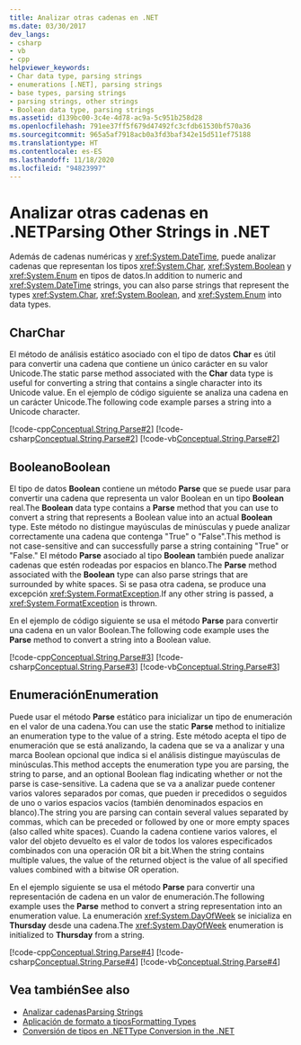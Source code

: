 ```yaml
---
title: Analizar otras cadenas en .NET
ms.date: 03/30/2017
dev_langs:
- csharp
- vb
- cpp
helpviewer_keywords:
- Char data type, parsing strings
- enumerations [.NET], parsing strings
- base types, parsing strings
- parsing strings, other strings
- Boolean data type, parsing strings
ms.assetid: d139bc00-3c4e-4d78-ac9a-5c951b258d28
ms.openlocfilehash: 791ee37ff5f679d47492fc3cfdb61530bf570a36
ms.sourcegitcommit: 965a5af7918acb0a3fd3baf342e15d511ef75188
ms.translationtype: HT
ms.contentlocale: es-ES
ms.lasthandoff: 11/18/2020
ms.locfileid: "94823997"
---
```

# <a name="parsing-other-strings-in-net"></a><span data-ttu-id="4e580-102">Analizar otras cadenas en .NET</span><span class="sxs-lookup"><span data-stu-id="4e580-102">Parsing Other Strings in .NET</span></span>
<span data-ttu-id="4e580-103">Además de cadenas numéricas y <xref:System.DateTime>, puede analizar cadenas que representan los tipos <xref:System.Char>, <xref:System.Boolean> y <xref:System.Enum> en tipos de datos.</span><span class="sxs-lookup"><span data-stu-id="4e580-103">In addition to numeric and <xref:System.DateTime> strings, you can also parse strings that represent the types <xref:System.Char>, <xref:System.Boolean>, and <xref:System.Enum> into data types.</span></span>  
  
## <a name="char"></a><span data-ttu-id="4e580-104">Char</span><span class="sxs-lookup"><span data-stu-id="4e580-104">Char</span></span>  
 <span data-ttu-id="4e580-105">El método de análisis estático asociado con el tipo de datos **Char** es útil para convertir una cadena que contiene un único carácter en su valor Unicode.</span><span class="sxs-lookup"><span data-stu-id="4e580-105">The static parse method associated with the **Char** data type is useful for converting a string that contains a single character into its Unicode value.</span></span> <span data-ttu-id="4e580-106">En el ejemplo de código siguiente se analiza una cadena en un carácter Unicode.</span><span class="sxs-lookup"><span data-stu-id="4e580-106">The following code example parses a string into a Unicode character.</span></span>  
  
 [!code-cpp[Conceptual.String.Parse#2](../../../samples/snippets/cpp/VS_Snippets_CLR/conceptual.string.parse/cpp/parse.cpp#2)]
 [!code-csharp[Conceptual.String.Parse#2](../../../samples/snippets/csharp/VS_Snippets_CLR/conceptual.string.parse/cs/parse.cs#2)]
 [!code-vb[Conceptual.String.Parse#2](../../../samples/snippets/visualbasic/VS_Snippets_CLR/conceptual.string.parse/vb/parse.vb#2)]  
  
## <a name="boolean"></a><span data-ttu-id="4e580-107">Booleano</span><span class="sxs-lookup"><span data-stu-id="4e580-107">Boolean</span></span>  
 <span data-ttu-id="4e580-108">El tipo de datos **Boolean** contiene un método **Parse** que se puede usar para convertir una cadena que representa un valor Boolean en un tipo **Boolean** real.</span><span class="sxs-lookup"><span data-stu-id="4e580-108">The **Boolean** data type contains a **Parse** method that you can use to convert a string that represents a Boolean value into an actual **Boolean** type.</span></span> <span data-ttu-id="4e580-109">Este método no distingue mayúsculas de minúsculas y puede analizar correctamente una cadena que contenga "True" o "False".</span><span class="sxs-lookup"><span data-stu-id="4e580-109">This method is not case-sensitive and can successfully parse a string containing "True" or "False."</span></span> <span data-ttu-id="4e580-110">El método **Parse** asociado al tipo **Boolean** también puede analizar cadenas que estén rodeadas por espacios en blanco.</span><span class="sxs-lookup"><span data-stu-id="4e580-110">The **Parse** method associated with the **Boolean** type can also parse strings that are surrounded by white spaces.</span></span> <span data-ttu-id="4e580-111">Si se pasa otra cadena, se produce una excepción <xref:System.FormatException>.</span><span class="sxs-lookup"><span data-stu-id="4e580-111">If any other string is passed, a <xref:System.FormatException> is thrown.</span></span>  
  
 <span data-ttu-id="4e580-112">En el ejemplo de código siguiente se usa el método **Parse** para convertir una cadena en un valor Boolean.</span><span class="sxs-lookup"><span data-stu-id="4e580-112">The following code example uses the **Parse** method to convert a string into a Boolean value.</span></span>  
  
 [!code-cpp[Conceptual.String.Parse#3](../../../samples/snippets/cpp/VS_Snippets_CLR/conceptual.string.parse/cpp/parse.cpp#3)]
 [!code-csharp[Conceptual.String.Parse#3](../../../samples/snippets/csharp/VS_Snippets_CLR/conceptual.string.parse/cs/parse.cs#3)]
 [!code-vb[Conceptual.String.Parse#3](../../../samples/snippets/visualbasic/VS_Snippets_CLR/conceptual.string.parse/vb/parse.vb#3)]  
  
## <a name="enumeration"></a><span data-ttu-id="4e580-113">Enumeración</span><span class="sxs-lookup"><span data-stu-id="4e580-113">Enumeration</span></span>  
 <span data-ttu-id="4e580-114">Puede usar el método **Parse** estático para inicializar un tipo de enumeración en el valor de una cadena.</span><span class="sxs-lookup"><span data-stu-id="4e580-114">You can use the static **Parse** method to initialize an enumeration type to the value of a string.</span></span> <span data-ttu-id="4e580-115">Este método acepta el tipo de enumeración que se está analizando, la cadena que se va a analizar y una marca Boolean opcional que indica si el análisis distingue mayúsculas de minúsculas.</span><span class="sxs-lookup"><span data-stu-id="4e580-115">This method accepts the enumeration type you are parsing, the string to parse, and an optional Boolean flag indicating whether or not the parse is case-sensitive.</span></span> <span data-ttu-id="4e580-116">La cadena que se va a analizar puede contener varios valores separados por comas, que pueden ir precedidos o seguidos de uno o varios espacios vacíos (también denominados espacios en blanco).</span><span class="sxs-lookup"><span data-stu-id="4e580-116">The string you are parsing can contain several values separated by commas, which can be preceded or followed by one or more empty spaces (also called white spaces).</span></span> <span data-ttu-id="4e580-117">Cuando la cadena contiene varios valores, el valor del objeto devuelto es el valor de todos los valores especificados combinados con una operación OR bit a bit.</span><span class="sxs-lookup"><span data-stu-id="4e580-117">When the string contains multiple values, the value of the returned object is the value of all specified values combined with a bitwise OR operation.</span></span>  
  
 <span data-ttu-id="4e580-118">En el ejemplo siguiente se usa el método **Parse** para convertir una representación de cadena en un valor de enumeración.</span><span class="sxs-lookup"><span data-stu-id="4e580-118">The following example uses the **Parse** method to convert a string representation into an enumeration value.</span></span> <span data-ttu-id="4e580-119">La enumeración <xref:System.DayOfWeek> se inicializa en **Thursday** desde una cadena.</span><span class="sxs-lookup"><span data-stu-id="4e580-119">The <xref:System.DayOfWeek> enumeration is initialized to **Thursday** from a string.</span></span>  
  
 [!code-cpp[Conceptual.String.Parse#4](../../../samples/snippets/cpp/VS_Snippets_CLR/conceptual.string.parse/cpp/parse.cpp#4)]
 [!code-csharp[Conceptual.String.Parse#4](../../../samples/snippets/csharp/VS_Snippets_CLR/conceptual.string.parse/cs/parse.cs#4)]
 [!code-vb[Conceptual.String.Parse#4](../../../samples/snippets/visualbasic/VS_Snippets_CLR/conceptual.string.parse/vb/parse.vb#4)]  
  
## <a name="see-also"></a><span data-ttu-id="4e580-120">Vea también</span><span class="sxs-lookup"><span data-stu-id="4e580-120">See also</span></span>

- [<span data-ttu-id="4e580-121">Analizar cadenas</span><span class="sxs-lookup"><span data-stu-id="4e580-121">Parsing Strings</span></span>](parsing-strings.md)
- [<span data-ttu-id="4e580-122">Aplicación de formato a tipos</span><span class="sxs-lookup"><span data-stu-id="4e580-122">Formatting Types</span></span>](formatting-types.md)
- [<span data-ttu-id="4e580-123">Conversión de tipos en .NET</span><span class="sxs-lookup"><span data-stu-id="4e580-123">Type Conversion in the .NET</span></span>](type-conversion.md)
